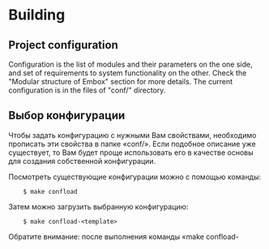 # Building

## Project configuration
Configuration is the list of modules and their parameters on the one side, and set of requirements to system functionality on the other. Check the "Modular structure of Embox" section for more details. The current configuration is in the files of "conf/" directory.

## Выбор конфигурации
Чтобы задать конфигурацию с нужными Вам свойствами, необходимо прописать эти свойства в папке «сonf/». Если подобное описание уже существует, то Вам будет проще использовать его в качестве основы для создания собственной конфигурации.

Посмотреть существующие конфигурации можно с помощью команды:
```
    $ make confload
```
Затем можно загрузить выбранную конфигурацию:
```
    $ make confload-<template>
```
Обратите внимание: после выполнения команды «make confload-<template>» в Вашей папке «сonf/» появятся файлы выбранной Вами конфигурации. Файлы, находящиеся ранее в папке «сonf/» будут удалены.

Пример:
```
    $ make confload
    List of available templates:
      ...
      platform/quake3/qemu
      ...
    Use 'make confload-<template>' to load one.

    $ make confload-platform/quake3/qemu
```
в данном примере мы выбрали имеющуюся в списке конфигурацию "platform/quake3/qemu".

## Сборка из имеющейся конфигурации
Для сборки образа необходимо установить выбранную конфигурацию в качестве текущей, как описано в предыдущем примере. А затем выполнить команду: 
```
    $ make
```
Если всё заработало правильно -- Вы увидите надпись «Build complete». Также по адресу «build/base/bin/embox» появится файл образа в ELF-формате.

Например:
```
    text	   data	    bss	    dec	    hex	filename
    1259425	 248540	170593504	172101469	a420f5d	build/base/bin/embox
    Build complete
```

## Изменение характеристик системы
После выбора конфигурации Вы можете изменить её, используя файл «сonf/». Напоминаем: если сделать «make confload-<template>» или произвести очистку, которая затронет текущую конфигурацию (например, «make distclean»), текущие изменения потеряются.

### Изменение функциональности системы
#### Изменение списка модулей
Функциональность системы описывается в файле «mods.сonf», поэтому Вам стоит работать с этим файлом, если Вы хотите изменить функционал. Например, для включения новой команды в список нужно добавить в «mods.сonf» следующую строчку:
```
    include <PACKAGE_NAME>.<MODULE_NAME>
```
Например:
```
    include embox.cmds.help
```
Тот же самый принцип работает и для стандартных модулей.

#### Параметры модуля
Для изменения параметров модуля нужно указать в скобках имя опции и желаемое значение. Например: чтобы установить размер стека потока нужно изменить (или добавить) параметр *thread_stack_size* в модуль *embox.kernel.thread.core*:
```
    include embox.kernel.thread.core(thread_stack_size=0x4000)
```

#### Порядок загрузки
Также можно повлиять на порядок загрузки модулей системы в конфигурации. Для этого используется атрибут «@Runlevel(level)» (например: *@Runlevel(2)*), но обычно этого не требуется, поскольку модули загружаются по зависимостям между ними.


#### Изменение реализации интерфейса
Для изменения реализации интерфейса или абстрактного модуля (подробнее об этом -- в разделе «Модульная структура Embox»), нужно просто подключить другой модуль, реализующий данный интерфейс.

Например, абстрактный модуль *heap_api*:
```
    @DefaultImpl(heap_bm)
    abstract module heap_api {
    	...
    }
```
Для подключения модуля *heap_simple*, который также реализует данный интерфейс
```
    module heap_simple extends heap_api {module heap_simple extends heap_api {
    ...
    }
```
необходимо удалить (если есть) модуль *heap_bm*, то есть следующую строчку:
```
    include embox.mem.heap_bm
```
и все остальные модули, которые наследуют данный абстрактный модуль, и добавить:
```
    include embox.mem.heap_simple
```

### Изменение флагов компиляции (отладка, оптимизации)
Некоторыми флагами компиляции можно управлять. В файле «conf/build.conf» прописаны флаги компиляции.
Например, флаг оптимизации (флаг, который часто требует изменения):
```
    CFLAGS += -O0
```
Строчку выше стоит заменить на:
```
    CFLAGS += -O2
```
для сборки с оптимизацией *O2*.

Также важным флагом является флаг *-g* линкера, который добавляет в образ системы секцию с отладочной информацией:
```
    LDFLAGS += -N -g
```
Его также можно удалить для уменьшения размера, но тогда отладка будет недоступна.

## Очистка проекта
Сборка Embox происходит в несколько этапов. Основные из них это:

* Конфигурация проекта
* Создание графа зависимостей модулей и генерация на его основе артефактов для сборки
* Сама сборка (компиляция, линковка)

Можно сбрасывать (очищать) проект до разных стадий сборки. Для этого используются три цели make:

* make distclean
* make cacheclean
* make clean

Цель *clean* просто удаляет папку «build» c собранными объектными и бинарными файлами. Для большинства случаев этого достаточно.

Цель *cacheclean* полностью выполняет цель *clean* (то есть удаляет папку «build»), но кроме этого удаляет также папку «mk/.cache», в которой содержатся артефакты от разбора mybuild-файлов (файлов описания модулей).

Цель *distclean* полностью приводит проект в первоначальное состояние. То есть удаляет рабочую конфигурацию, чистит все сгенерированные и скомпилированные файлы.

## Полезные команды

### Справка по командам сборки
Больше информации о возможностях командной строки при сборке можно получить с помощью *make* цели *help*:
```
    $ make help
```
Существуют различные подразделы цели *help*, например, *help-mod*:
```
    $ make help-mod
```
Получить справку по управлению модулями можно следующим способом:
```
Usage: make mod-<INFO>

  Print <INFO> info about modules:
  list: list all modules included in build
  brief-<module_name>: show brief informataion about module: dependencies, options,
	source files
  include-reason-<module_name>: show dependence subtree desribing why <module_name>
    was included in build
```

### Получение дизассемблера текущего образа
Файл с дизассебмлером можно получить с помощью команды:
```
    $ make disasm
```

### Получение графа модулей
Граф модулей в png-формате можно получить через:
```
    $ make dot
```
После выполнения команды *$ make dot* появится файл *build/doc/embox.png*.

Вам потребуется установить пакет *graphviz*:
```
   $ sudo apt install graphviz
```

### Получение документации из комментариев в doxygen-формате
Для того, чтобы сгенерировать документацию по API из комментариев в doxygen-формате, можно воспользоваться командой:
```
    $ make docsgen
```
После выполнения команды *$ make docsgen* появится папка *build/docs/html*, в которой находится сгенерированная документация в html-формате.

Также Вам потребуется пакет *doxygen*:
```
   $ sudo apt install doxygen
```

### Управление модулями
Для получения списка всех модулей, которые включены в текущую конфигурацию, нужно выполнить команду:
```
   $ make mod-list
```

Можно получить более подробную информацию по каждому модулю. Например, информацию о модуле *embox.net.route* можно получить с помощью команды:
```
    $ make mod-brief-embox.net.route
```
В результате Вы получите следующий вывод:
```
    --- embox.net.route ---
    Inclusion reason: as dependence
    Depends:
   	embox.net.core
    	embox.mem.pool_ndebug
    	embox.util.DListDebug
    Dependents:
    	embox.cmd.net.ping
     	embox.cmd.net.route
     	embox.net.af_inet
     	embox.net.ipv4
     	embox.net.tcp_sock
    OptInsts:
    	route_table_size : 8
    Sources:
     src/net/l3/route.c
```
Из полученного выше результата можно узнать: список файлов, включённых в модуль; опции с уже установленными значениями; причину, по которой включен модуль (напрямую из конфига или подтянулся по зависимостям) и зависимости самого модуля.

Иногда нужно понять, почему подключается тот или иной модуль. Для этого можно воспользоваться командой:
```
    make include-reason-<module_name>
```
Продемонстрируем работу этой команды на примере того же модуля *embox.net.route*:
```
    $ make mod-include-reason-embox.net.route
    embox.net.route: as dependence:
    	embox.cmd.net.ping: explicit
    	embox.cmd.net.route: explicit
    	embox.net.af_inet: explicit
    	embox.net.ipv4: explicit
    	embox.net.tcp_sock: explicit
    #
```
